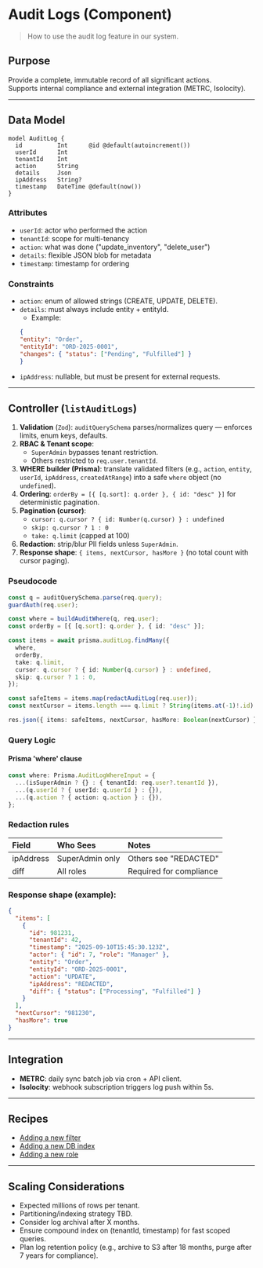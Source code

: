 # Audit Logs (Component)
> How to use the audit log feature in our system.

## Purpose
Provide a complete, immutable record of all significant actions.  
Supports internal compliance and external integration (METRC, Isolocity).

---

## Data Model
```prisma
model AuditLog {
  id          Int      @id @default(autoincrement())
  userId      Int
  tenantId    Int
  action      String
  details     Json
  ipAddress   String?
  timestamp   DateTime @default(now())
}
```


### Attributes
- `userId`: actor who performed the action
- `tenantId`: scope for multi-tenancy
- `action`: what was done ("update_inventory", "delete_user")
- `details`: flexible JSON blob for metadata
- `timestamp`: timestamp for ordering


### Constraints
- `action`: enum of allowed strings (CREATE, UPDATE, DELETE).
- `details`: must always include entity + entityId.
    - Example:
    ```json
    {
    "entity": "Order",
    "entityId": "ORD-2025-0001",
    "changes": { "status": ["Pending", "Fulfilled"] }
    }
    ```
- `ipAddress`: nullable, but must be present for external requests.

---

## Controller (`listAuditLogs`)

1. **Validation** (`Zod`): `auditQuerySchema` parses/normalizes query — enforces limits, enum keys, defaults.
2. **RBAC & Tenant scope**:
   - `SuperAdmin` bypasses tenant restriction.
   - Others restricted to `req.user.tenantId`.
3. **WHERE builder (Prisma)**: translate validated filters (e.g., `action`, `entity`, `userId`, `ipAddress`, `createdAtRange`) into a safe `where` object (no `undefined`).
4. **Ordering**: `orderBy = [{ [q.sort]: q.order }, { id: "desc" }]` for deterministic pagination.
5. **Pagination (cursor)**:
   - `cursor: q.cursor ? { id: Number(q.cursor) } : undefined`
   - `skip: q.cursor ? 1 : 0`
   - `take: q.limit` (capped at 100)
6. **Redaction**: strip/blur PII fields unless `SuperAdmin`.
7. **Response shape**: `{ items, nextCursor, hasMore }` (no total count with cursor paging).


### Pseudocode
```ts
const q = auditQuerySchema.parse(req.query);
guardAuth(req.user);

const where = buildAuditWhere(q, req.user);
const orderBy = [{ [q.sort]: q.order }, { id: "desc" }];

const items = await prisma.auditLog.findMany({
  where,
  orderBy,
  take: q.limit,
  cursor: q.cursor ? { id: Number(q.cursor) } : undefined,
  skip: q.cursor ? 1 : 0,
});

const safeItems = items.map(redactAuditLog(req.user));
const nextCursor = items.length === q.limit ? String(items.at(-1)!.id) : undefined;

res.json({ items: safeItems, nextCursor, hasMore: Boolean(nextCursor) });
```

### Query Logic
#### Prisma 'where' clause

```ts
const where: Prisma.AuditLogWhereInput = {
  ...(isSuperAdmin ? {} : { tenantId: req.user?.tenantId }),
  ...(q.userId ? { userId: q.userId } : {}),
  ...(q.action ? { action: q.action } : {}),
};
```

### Redaction rules

| Field     | Who Sees        | Notes                   |
|:----------|:----------------|:------------------------|
| ipAddress | SuperAdmin only | Others see "REDACTED"   |
| diff      | All roles       | Required for compliance |


### Response shape (example):
```json
{
  "items": [
    {
      "id": 981231,
      "tenantId": 42,
      "timestamp": "2025-09-10T15:45:30.123Z",
      "actor": { "id": 7, "role": "Manager" },
      "entity": "Order",
      "entityId": "ORD-2025-0001",
      "action": "UPDATE",
      "ipAddress": "REDACTED",
      "diff": { "status": ["Processing", "Fulfilled"] }
    }
  ],
  "nextCursor": "981230",
  "hasMore": true
}
```

---

## Integration

- **METRC**: daily sync batch job via cron + API client.
- **Isolocity**: webhook subscription triggers log push within 5s.

---

## Recipes

- [Adding a new filter](../recipes/Adding-AuditLog-Filter.md)
- [Adding a new DB index](../recipes/Adding-DB-Index.md)
- [Adding a new role](../recipes/Adding-Role.md)

---

## Scaling Considerations

- Expected millions of rows per tenant.
- Partitioning/indexing strategy TBD.
- Consider log archival after X months.
- Ensure compound index on (tenantId, timestamp) for fast scoped queries.
- Plan log retention policy (e.g., archive to S3 after 18 months, purge after 7 years for compliance).